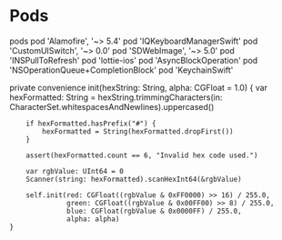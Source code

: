 # Pods
pods
pod 'Alamofire', '~> 5.4'
  pod 'IQKeyboardManagerSwift'
  pod 'CustomUISwitch', '~> 0.0'
  pod 'SDWebImage', '~> 5.0'
  pod 'INSPullToRefresh'
  pod 'lottie-ios'
  pod 'AsyncBlockOperation'
  pod 'NSOperationQueue+CompletionBlock'
  pod 'KeychainSwift'



private convenience init(hexString: String, alpha: CGFloat = 1.0) {
        var hexFormatted: String = hexString.trimmingCharacters(in: CharacterSet.whitespacesAndNewlines).uppercased()
        
        if hexFormatted.hasPrefix("#") {
            hexFormatted = String(hexFormatted.dropFirst())
        }
        
        assert(hexFormatted.count == 6, "Invalid hex code used.")
        
        var rgbValue: UInt64 = 0
        Scanner(string: hexFormatted).scanHexInt64(&rgbValue)
        
        self.init(red: CGFloat((rgbValue & 0xFF0000) >> 16) / 255.0,
                  green: CGFloat((rgbValue & 0x00FF00) >> 8) / 255.0,
                  blue: CGFloat(rgbValue & 0x0000FF) / 255.0,
                  alpha: alpha)
    }
